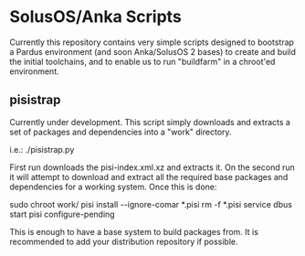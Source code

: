 SolusOS/Anka Scripts
====================

Currently this repository contains very simple scripts designed to
bootstrap a Pardus environment (and soon Anka/SolusOS 2 bases) to
create and build the initial toolchains, and to enable us to
run "buildfarm" in a chroot'ed environment.

pisistrap
---------
Currently under development. This script simply downloads and extracts
a set of packages and dependencies into a "work" directory.

i.e.:
./pisistrap.py

First run downloads the pisi-index.xml.xz and extracts it. On the second
run it will attempt to download and extract all the required base packages
and dependencies for a working system. Once this is done:

   sudo chroot work/
   pisi install --ignore-comar *.pisi
   rm -f *.pisi
   service dbus start
   pisi configure-pending

This is enough to have a base system to build packages from. It is recommended
to add your distribution repository if possible. 
